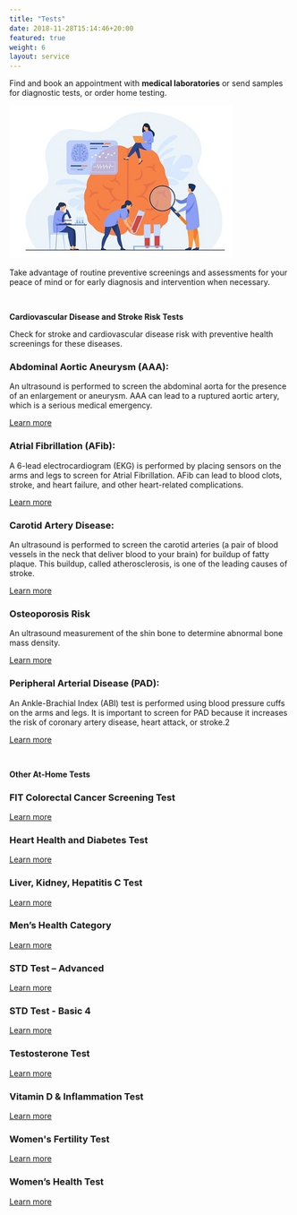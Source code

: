 ```yaml
---
title: "Tests"
date: 2018-11-28T15:14:46+20:00 
featured: true
weight: 6
layout: service
---
```


Find and book an appointment with **medical laboratories** or send samples for diagnostic tests, or order home testing.

![Medical Tests](/images/illustrations/tests.jpg)
 

Take advantage of routine preventive screenings and assessments for your peace of mind or for early diagnosis and intervention when necessary.

<br>

**Cardiovascular Disease and Stroke Risk Tests** 

Check for stroke and cardiovascular disease risk with preventive health screenings for these diseases.

### Abdominal Aortic Aneurysm (AAA):
An ultrasound is performed to screen the abdominal aorta for the presence of an enlargement or aneurysm. AAA can lead to a ruptured aortic artery, which is a serious medical emergency.

<a href="http://llsa.go2cloud.org/aff_c?offer_id=1017&aff_id=1742" target="_blank"> Learn more </a>

### Atrial Fibrillation (AFib):
A 6-lead electrocardiogram (EKG) is performed by placing sensors on the arms and legs to screen for Atrial Fibrillation. AFib can lead to blood clots, stroke, and heart failure, and other heart-related complications.

<a href="http://llsa.go2cloud.org/aff_c?offer_id=1017&aff_id=1742" target="_blank"> Learn more </a>

### Carotid Artery Disease:
An ultrasound is performed to screen the carotid arteries (a pair of blood vessels in the neck that deliver blood to your brain) for buildup of fatty plaque. This buildup, called atherosclerosis, is one of the leading causes of stroke.

<a href="http://llsa.go2cloud.org/aff_c?offer_id=1017&aff_id=1742" target="_blank"> Learn more </a>

### Osteoporosis Risk
An ultrasound measurement of the shin bone to determine abnormal bone mass density.

<a href="http://llsa.go2cloud.org/aff_c?offer_id=1017&aff_id=1742" target="_blank"> Learn more </a>

### Peripheral Arterial Disease (PAD):
An Ankle-Brachial Index (ABI) test is performed using blood pressure cuffs on the arms and legs. It is important to screen for PAD because it increases the risk of coronary artery disease, heart attack, or stroke.2

<a href="http://llsa.go2cloud.org/aff_c?offer_id=1017&aff_id=1742" target="_blank"> Learn more </a>


<br>

**Other At-Home Tests**

### FIT Colorectal Cancer Screening Test	 

<a href=" http://llsa.go2cloud.org/aff_c?offer_id=1096&aff_id=1742" target="_blank"> Learn more </a>

### Heart Health and Diabetes Test	 

<a href=" http://llsa.go2cloud.org/aff_c?offer_id=1095&aff_id=1742" target="_blank"> Learn more </a>

### Liver, Kidney, Hepatitis C Test	 

<a href=" http://llsa.go2cloud.org/aff_c?offer_id=1102&aff_id=1742" target="_blank"> Learn more </a>

### Men’s Health Category	 

<a href=" http://llsa.go2cloud.org/aff_c?offer_id=1098&aff_id=1742" target="_blank"> Learn more </a>

### STD Test – Advanced	 

<a href=" http://llsa.go2cloud.org/aff_c?offer_id=1099&aff_id=1742" target="_blank"> Learn more </a>

### STD Test - Basic 4	 

<a href=" http://llsa.go2cloud.org/aff_c?offer_id=1100&aff_id=1742" target="_blank"> Learn more </a>

### Testosterone Test	 

<a href=" http://llsa.go2cloud.org/aff_c?offer_id=1103&aff_id=1742" target="_blank"> Learn more </a>

### Vitamin D & Inflammation Test	 

<a href=" http://llsa.go2cloud.org/aff_c?offer_id=1101&aff_id=1742" target="_blank"> Learn more </a>

### Women's Fertility Test 	 

<a href=" http://llsa.go2cloud.org/aff_c?offer_id=1104&aff_id=1742" target="_blank"> Learn more </a>

### Women’s Health Test	 

<a href=" http://llsa.go2cloud.org/aff_c?offer_id=1097&aff_id=1742" target="_blank"> Learn more </a>
